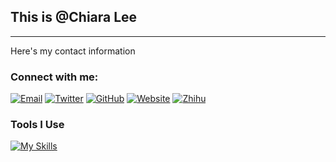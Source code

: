 ##  This is  @Chiara Lee
---
Here's my contact information

###  Connect with me:

[![Email](https://img.shields.io/badge/-Email-D14836?style=flat-square&logo=gmail&logoColor=white)](chiaralee953@foxmail.com)
[![Twitter](https://img.shields.io/badge/-Twitter-1DA1F2?style=flat-square&logo=twitter&logoColor=white)](https://x.com/home?lang=en)
[![GitHub](https://img.shields.io/badge/-GitHub-181717?style=flat-square&logo=github&logoColor=white)](https://github.com/Chiara-Lee)
[![Website](https://img.shields.io/badge/-Website-3c78d8?style=flat-square&logo=google-chrome&logoColor=white)](https://chiara-lee.netlify.app)
[![Zhihu](https://img.shields.io/badge/-知乎-0084FF?style=flat-square&logo=zhihu&logoColor=white)](https://www.zhihu.com/people/wu-shang-27-29)

###  Tools I Use

[![My Skills](https://skillicons.dev/icons?i=html,go,css)](https://skillicons.dev)